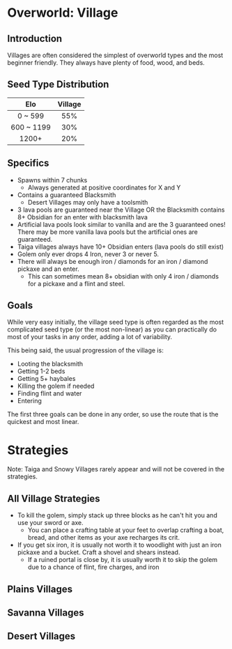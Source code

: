 # Overworld: Village

## Introduction

Villages are often considered the simplest of overworld types and the most beginner friendly. They always have plenty of food, wood, and beds.

## Seed Type Distribution
| Elo     | Village |
| :--------: | :-----: |
| 0 ~ 599    | 55% |
| 600 ~ 1199 | 30% |
| 1200+      | 20% |

## Specifics

- Spawns within 7 chunks
  - Always generated at positive coordinates for X and Y
- Contains a guaranteed Blacksmith
  - Desert Villages may only have a toolsmith
- 3 lava pools are guaranteed near the Village OR the Blacksmith contains 8+ Obsidian for an enter with blacksmith lava
- Artificial lava pools look similar to vanilla and are the 3 guaranteed ones! There may be more vanilla lava pools but the artificial ones are guaranteed.
- Taiga villages always have 10+ Obsidian enters (lava pools do still exist)
- Golem only ever drops 4 Iron, never 3 or never 5.
- There will always be enough iron / diamonds for an iron / diamond pickaxe and an enter.
  - This can sometimes mean 8+ obsidian with only 4 iron / diamonds for a pickaxe and a flint and steel.

## Goals

While very easy initially, the village seed type is often regarded as the most complicated seed type (or the most non-linear) as you can practically do most of your tasks in any order, adding a lot of variability.

This being said, the usual progression of the village is:

- Looting the blacksmith
- Getting 1-2 beds
- Getting 5+ haybales
- Killing the golem if needed
- Finding flint and water
- Entering

The first three goals can be done in any order, so use the route that is the quickest and most linear.

# Strategies

Note: Taiga and Snowy Villages rarely appear and will not be covered in the strategies.

## All Village Strategies
- To kill the golem, simply stack up three blocks as he can't hit you and use your sword or axe.
  - You can place a crafting table at your feet to overlap crafting a boat, bread, and other items as your axe recharges its crit.
- If you get six iron, it is usually not worth it to woodlight with just an iron pickaxe and a bucket. Craft a shovel and shears instead.
  - If a ruined portal is close by, it is usually worth it to skip the golem due to a chance of flint, fire charges, and iron

## Plains Villages

## Savanna Villages

## Desert Villages

